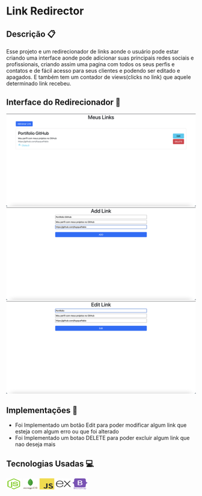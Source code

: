 # Link Redirector

##  Descrição 📋

Esse projeto e um redirecionador de links aonde o usuário pode estar criando uma interface aonde pode adicionar suas principais redes sociais e profissionais, criando assim uma pagina com todos os seus perfis e contatos e de fácil acesso para seus clientes e podendo ser editado e apagados. 
E também tem um contador de views(clicks no link) que aquele determinado link recebeu.

##  Interface do Redirecionador 📑

<img alt = "GameBoard" src = "./assets/img/Links.png">
<img alt = "GameOver" src = "./assets/img/AddLink.png">
<img alt = "GameOver" src = "./assets/img/EditLinks.png">


## Implementações 📄
- Foi Implementado um botão Edit para poder modificar algum link que esteja com algum erro ou que foi alterado
- Foi Implementado um botao DELETE para poder excluir algum link que nao deseja mais



##  Tecnologias Usadas 💻

<div>
 <img align="center" alt="NODEJS" height= "30" width= "40" src="https://raw.githubusercontent.com/devicons/devicon/master/icons/nodejs/nodejs-original.svg">
 <img align="center" alt="MONGO" height="30" width="40" src="https://raw.githubusercontent.com/devicons/devicon/master/icons/mongodb/mongodb-original-wordmark.svg">
 <img align="center" alt="JS" height="30" width="40" src="https://raw.githubusercontent.com/devicons/devicon/master/icons/javascript/javascript-original.svg "> 
 <img align="center" alt=Express" height= "30" width="40" src="https://raw.githubusercontent.com/devicons/devicon/master/icons/express/express-original.svg">
 <img align="center" alt="Bootstrap" height="30" width="40" src="https://raw.githubusercontent.com/devicons/devicon/master/icons/bootstrap/bootstrap-plain-wordmark.svg">
 </div>
 
